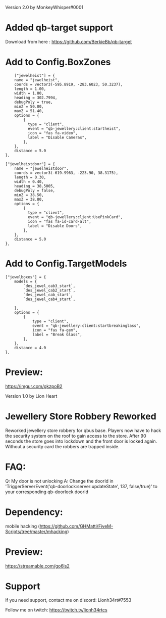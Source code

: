 Version 2.0 by MonkeyWhisper#0001

# Added qb-target support

Download from here : https://github.com/BerkieBb/qb-target

# Add to Config.BoxZones

        ["jewelheist"] = {
        name = "jewelheist",
        coords = vector3(-595.8919, -283.6023, 50.3237),
        length = 1.00,
        width = 1.00,
        heading = 302.7994,
        debugPoly = true,
        minZ = 50.00,
        maxZ = 51.40,
        options = {
            {
              type = "client",
              event = "qb-jewellery:client:startheist",
              icon = "fas fa-video",
              label = "Disable Cameras",
            },
        },
        distance = 5.0
    },
    
    ["jewelheistdoor"] = {
        name = "jewelheistdoor",
        coords = vector3(-619.9963, -223.90, 38.3175),
        length = 0.30,
        width = 0.40,
        heading = 38.5005,
        debugPoly = false,
        minZ = 38.50,
        maxZ = 38.80,
        options = {
            {
              type = "client",
              event = "qb-jewellery:client:UsePinkCard",
              icon = "fas fa-id-card-alt",
              label = "Disable Doors",
            },
        },
        distance = 5.0
    },

# Add to Config.TargetModels

    ["jewelboxes"] = {
        models = {
            `des_jewel_cab3_start`,
            `des_jewel_cab2_start`,
            `des_jewel_cab_start`,
            `des_jewel_cab4_start`,

        },
        options = {
            {
                type = "client",
                event = "qb-jewellery:client:startbreakinglass",
                icon = "fas fa-gem",
                label = "Break Glass",
            },
        },
        distance = 4.0
    },

# Preview:

https://imgur.com/gkzpoB2

Version 1.0 by Lion Heart

# Jewellery Store Robbery Reworked
Reworked jewellery store robbery for qbus base. Players now have to hack the security system on the roof to gain access to the store.
After 90 seconds the store goes into lockdown and the front door is locked again. Without a security card the robbers are trapped inside.

# FAQ:
Q: My door is not unlocking
A: Change the doorId in 'TriggerServerEvent('qb-doorlock:server:updateState', 137, false/true)' to your corresponding qb-doorlock doorId

# Dependency: 
mobile hacking (https://github.com/GHMatti/FiveM-Scripts/tree/master/mhacking)

# Preview: 
https://streamable.com/go6ls2

# Support
If you need support, contact me on discord: Lionh34rt#7553

Follow me on twitch: https://twitch.tv/lionh34rtcs
